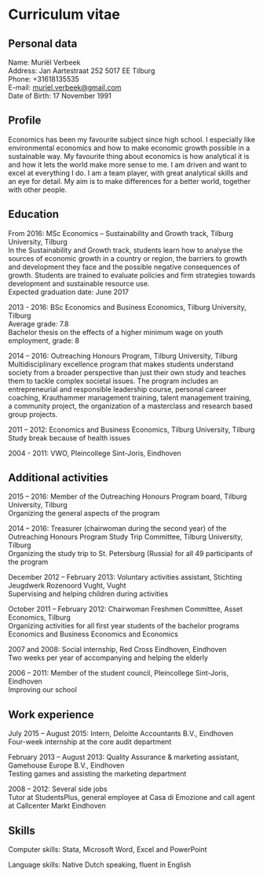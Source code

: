 Curriculum vitae
=======

Personal data
-------

Name:			Muriël Verbeek<br>
Address:		Jan Aartestraat 252
			5017 EE Tilburg<br>
Phone:			+31618135535		
E-mail:		muriel.verbeek@gmail.com<br>
Date of Birth:		17 November 1991 


Profile				
-------

Economics has been my favourite subject since high school. I especially like environmental economics and how to make economic growth possible in a sustainable way. My favourite thing about economics is how analytical it is and how it lets the world make more sense to me. I am driven and want to excel at everything I do. I am a team player, with great analytical skills and an eye for detail. My aim is to make differences for a better world, together with other people.

Education 		
--------

From 2016:	MSc Economics – Sustainability and Growth track, Tilburg University, Tilburg<br>
	In the Sustainability and Growth track, students learn how to analyse the sources of economic growth in a country or region, the barriers to growth and development they face and the possible negative consequences of growth. Students are trained to evaluate policies and firm strategies towards development and sustainable resource use.<br>
			Expected graduation date: June 2017

2013 - 2016:		BSc Economics and Business Economics, Tilburg University, Tilburg<br>
			Average grade: 7.8<br>
Bachelor thesis on the effects of a higher minimum wage on youth employment, grade: 8

2014 – 2016: 		Outreaching Honours Program, Tilburg University, Tilburg<br>
Multidisciplinary excellence program that makes students understand society from a broader perspective than just their own study and teaches them to tackle complex societal issues. The program includes an entrepreneurial and responsible leadership course, personal career coaching, Krauthammer management training, talent management training, a community project, the organization of a masterclass and research based group projects. 

2011 – 2012:		Economics and Business Economics, Tilburg University, Tilburg<br>
			Study break because of health issues			

2004 - 2011:		VWO, Pleincollege Sint-Joris, Eindhoven<br>

Additional activities 	
-------

2015 – 2016:	Member of the Outreaching Honours Program board, Tilburg University, Tilburg<br>
	Organizing the general aspects of the program

2014 – 2016:	Treasurer (chairwoman during the second year) of the Outreaching Honours Program Study Trip Committee, Tilburg University, Tilburg<br>
	Organizing the study trip to St. Petersburg (Russia) for all 49 participants of the program

December 2012 – February 2013:	Voluntary activities assistant, Stichting Jeugdwerk Rozenoord Vught, Vught<br>
					Supervising and helping children during activities

October 2011 – February 2012:	Chairwoman Freshmen Committee, Asset Economics, Tilburg<br>
Organizing activities for all first year students of the bachelor programs Economics and Business Economics and Economics

2007 and 2008:			Social internship, Red Cross Eindhoven, Eindhoven<br>
Two weeks per year of accompanying and helping the elderly

2006 – 2011:	Member of the student council, Pleincollege Sint-Joris, Eindhoven<br>
					Improving our school


Work experience	
-------

July 2015 – August 2015:	Intern, Deloitte Accountants B.V., Eindhoven<br>
	Four-week internship at the core audit department

February 2013 – August 2013:	Quality Assurance & marketing assistant, Gamehouse Europe B.V., Eindhoven<br>
Testing games and assisting the marketing department

2008 – 2012:				Several side jobs<br>
Tutor at StudentsPlus, general employee at Casa di Emozione and call agent at Callcenter Markt Eindhoven


Skills	
-------

Computer skills: Stata, Microsoft Word, Excel and PowerPoint

Language skills: Native Dutch speaking, fluent in English
